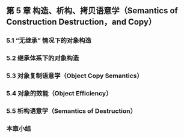 ## 第 5 章  构造、析构、拷贝语意学（Semantics of Construction Destruction，and Copy）

### 5.1  “无继承” 情况下的对象构造



### 5.2  继承体系下的对象构造



### 5.3  对象复制语意学（Object Copy Semantics）



### 5.4  对象的效能（Object Efficiency）



### 5.5  析构语意学（Semantics of Destruction）



### 本章小结